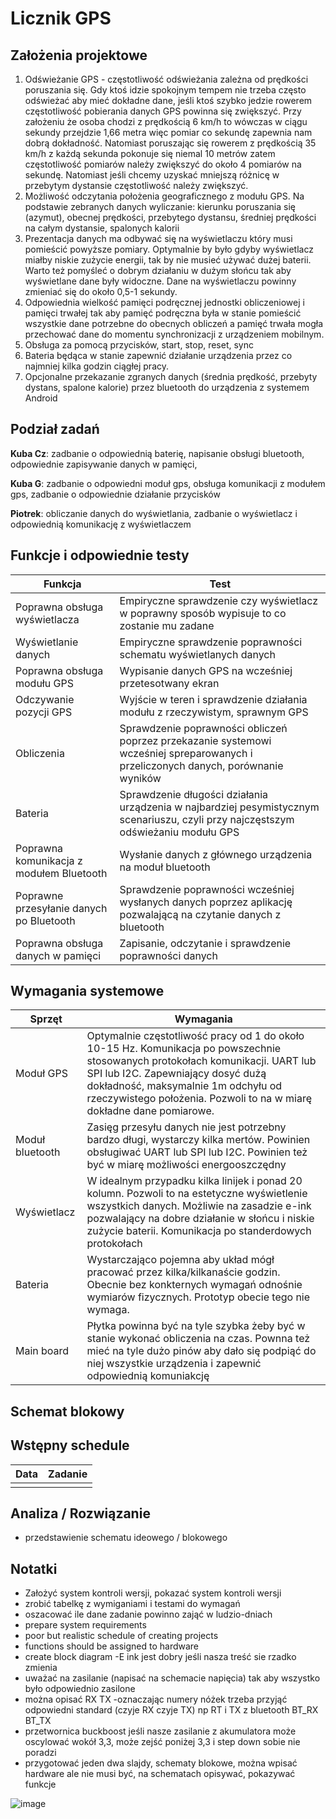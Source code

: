 # Licznik GPS

## Założenia projektowe

1. Odświeżanie GPS - częstotliwość odświeżania zależna od prędkości poruszania się. Gdy ktoś idzie spokojnym tempem nie trzeba często odświeżać aby mieć dokładne dane, jeśli ktoś szybko jedzie rowerem częstotliwość pobierania danych GPS powinna się zwiększyć.  Przy założeniu że osoba chodzi z prędkością 6 km/h to wówczas w ciągu sekundy przejdzie 1,66 metra więc pomiar co sekundę zapewnia nam dobrą dokładność. Natomiast poruszając się rowerem z prędkością 35 km/h z każdą sekunda pokonuje się niemal 10 metrów zatem częstotliwość pomiarów należy zwiększyć do około 4 pomiarów na sekundę. Natomiast jeśli chcemy uzyskać mniejszą różnicę w przebytym dystansie częstotliwość należy zwiększyć.
2. Możliwość odczytania położenia geograficznego z modułu GPS. Na podstawie zebranych danych wyliczanie: kierunku poruszania się (azymut), obecnej prędkości, przebytego dystansu, średniej prędkości na całym dystansie, spalonych kalorii
3. Prezentacja danych ma odbywać się na wyświetlaczu który musi pomieścić powyższe pomiary. Optymalnie by było gdyby wyświetlacz miałby niskie zużycie energii, tak by nie musieć używać dużej baterii. Warto też pomyśleć o dobrym działaniu w dużym słońcu tak aby wyświetlane dane były widoczne. Dane na wyświetlaczu powinny zmieniać się do około 0,5-1 sekundy.
4. Odpowiednia wielkość pamięci podręcznej jednostki obliczeniowej i pamięci trwałej tak aby pamięć podręczna była w stanie pomieścić wszystkie dane potrzebne do obecnych obliczeń a pamięć trwała mogła przechować dane do momentu synchronizacji z urządzeniem mobilnym. 
5. Obsługa za pomocą przycisków, start, stop, reset, sync
6. Bateria będąca w stanie zapewnić działanie urządzenia przez co najmniej kilka godzin ciągłej pracy.
7. Opcjonalne przekazanie zgranych danych (średnia prędkość, przebyty dystans, spalone kalorie) przez bluetooth do urządzenia z systemem Android

## Podział zadań

**Kuba Cz**: zadbanie o odpowiednią baterię, napisanie obsługi bluetooth, odpowiednie zapisywanie danych w pamięci,

**Kuba G**: zadbanie o odpowiedni moduł gps, obsługa komunikacji z modułem gps, zadbanie o odpowiednie działanie przycisków

**Piotrek**: obliczanie danych do wyświetlania,  zadbanie o wyświetlacz i odpowiednią komunikację z wyświetlaczem

## Funkcje i odpowiednie testy
|Funkcja                                 |Test        |
|------------------------                |------------|
|Poprawna obsługa wyświetlacza           | Empiryczne sprawdzenie czy wyświetlacz w poprawny sposób wypisuje to co zostanie mu zadane|
|Wyświetlanie danych                     | Empiryczne sprawdzenie poprawności schematu wyświetlanych danych|
|Poprawna obsługa modułu GPS             | Wypisanie danych GPS na wcześniej przetesotwany ekran|
|Odczywanie pozycji GPS                  | Wyjście w teren i sprawdzenie działania modułu z rzeczywistym, sprawnym GPS|
|Obliczenia                              | Sprawdzenie poprawności obliczeń poprzez przekazanie systemowi wcześniej spreparowanych i przeliczonych danych, porównanie wyników|
|Bateria                               | Sprawdzenie długości działania urządzenia w najbardziej pesymistycznym scenariuszu, czyli przy najczęstszym odświeżaniu modułu GPS|
|Poprawna komunikacja z modułem Bluetooth| Wysłanie danych z głównego urządzenia na moduł bluetooth 
|Poprawne przesyłanie danych po Bluetooth| Sprawdzenie poprawności wcześniej wysłanych danych poprzez aplikację pozwalającą na czytanie danych z bluetooth
|Poprawna obsługa danych w pamięci       | Zapisanie, odczytanie i sprawdzenie poprawności danych 

## Wymagania systemowe

|Sprzęt     | Wymagania|
|-----------| ---------|
|Moduł GPS| Optymalnie częstotliwość pracy od 1 do około 10-15 Hz. Komunikacja po powszechnie stosowanych protokołach komunikacji. UART lub SPI lub I2C. Zapewniający dosyć dużą dokładność, maksymalnie 1m odchyłu od rzeczywistego położenia. Pozwoli to na w miarę dokładne dane pomiarowe.| 
|Moduł bluetooth| Zasięg przesyłu danych nie jest potrzebny bardzo długi, wystarczy kilka mertów. Powinien obsługiwać UART lub SPI lub I2C. Powinien też być w miarę możliwości energooszczędny|
|Wyświetlacz| W idealnym przypadku kilka linijek i ponad 20 kolumn. Pozwoli to na estetyczne wyświetlenie wszystkich danych. Możliwie na zasadzie e-ink pozwalający na dobre działanie w słońcu i niskie zużycie baterii. Komunikacja po standerdowych protokołach|
|Bateria| Wystarczająco pojemna aby układ mógł pracować przez kilka/kilkanaście godzin. Obecnie bez konkternych wymagań odnośnie wymiarów fizycznych. Prototyp obecie tego nie wymaga.|
|Main board| Płytka powinna być na tyle szybka żeby być w stanie wykonać obliczenia na czas. Pownna też mieć na tyle dużo pinów aby dało się podpiąć do niej wszystkie urządzenia i zapewnić odpowiednią komuniakcję 

## Schemat blokowy

## Wstępny schedule

| Data | Zadanie |
|------|---------|
|||

## Analiza / Rozwiązanie
- przedstawienie schematu ideowego / blokowego

## Notatki

- Założyć system kontroli wersji, pokazać system kontroli wersji 
- zrobić tabelkę z wymiganiami i testami do wymagań
- oszacować ile dane zadanie powinno zająć w ludzio-dniach  
- prepare system requirements
- poor but realistic schedule of creating projects
- functions should be assigned to hardware
- create block diagram
-E ink jest dobry jeśli nasza treść sie rzadko zmienia 
- uważać na zasilanie (napisać na schemacie napięcia) tak aby wszystko było odpowiednio zasilone
- można opisać RX TX
-oznaczając numery nóżek trzeba przyjąć odpowiedni standard (czyje RX czyje TX) np RT i TX z bluetooth BT_RX BT_TX
- przetwornica buckboost jeśli nasze zasilanie z akumulatora może oscylować wokół 3,3, może zejść poniżej 3,3 i step down sobie nie poradzi
- przygotować jeden dwa slajdy, schematy blokowe, można wpisać hardware ale nie musi być, na schematach opisywać, pokazywać funkcje


![image](https://user-images.githubusercontent.com/88560899/199722592-fd2eb058-cdfc-40b0-ac53-511aaf10b4da.png)
